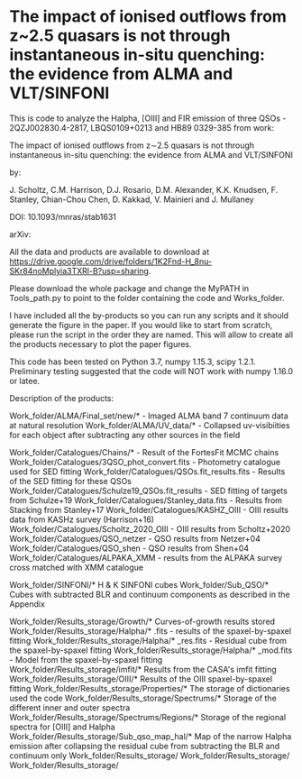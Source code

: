 # The impact of ionised outflows from z~2.5 quasars is not through instantaneous in-situ quenching: the evidence from ALMA and VLT/SINFONI
This is code to analyze the Halpha, [OIII] and FIR emission of three QSOs - 2QZJ002830.4-2817, LBQS0109+0213 and HB89 0329-385 from work:

The impact of ionised outflows from z$\sim$2.5 quasars is not through instantaneous in-situ quenching: the evidence from ALMA and VLT/SINFONI

by:

J. Scholtz,  C.M. Harrison, D.J. Rosario, D.M. Alexander, K.K. Knudsen, F. Stanley, Chian-Chou Chen, D. Kakkad, V. Mainieri and J. Mullaney

DOI: 10.1093/mnras/stab1631

arXiv: 

All the data and products are available to download at https://drive.google.com/drive/folders/1K2Fnd-H_8nu-SKr84noMplyia3TXRl-B?usp=sharing. 

Please download the whole package and change the MyPATH in Tools_path.py to point to the folder containing the code and Works_folder. 

I have included all the by-products so you can run any scripts and it should generate the figure in the paper. If you would like to start from scratch, please run the script in the order they are named. This will allow to create all the products necessary to plot the paper figures. 

This code has been tested on Python 3.7, numpy 1.15.3, scipy 1.2.1. Preliminary testing suggested that the code will NOT work with numpy 1.16.0 or latee.


Description of the products:

Work_folder/ALMA/Final_set/new/* - Imaged ALMA band 7 continuum data at natural resolution
Work_folder/ALMA/UV_data/* - Collapsed uv-visibiities for each object after subtracting any other sources in the field

Work_folder/Catalogues/Chains/* - Result of the FortesFit MCMC chains
Work_folder/Catalogues/3QSO_phot_convert.fits - Photometry catalogue used for SED fitting
Work_folder/Catalogues/QSOs.fit_results.fits - Results of the SED fitting for these QSOs
Work_folder/Catalogues/Schulze19_QSOs.fit_results - SED fitting of targets from Schulze+19
Work_folder/Catalogues/Stanley_data.fits - Results from Stacking from Stanley+17
Work_folder/Catalogues/KASHZ_OIII - OIII results data from KASHz survey (Harrison+16)
Work_folder/Catalogues/Scholtz_2020_OIII - OIII results from Scholtz+2020
Work_folder/Catalogues/QSO_netzer - QSO results from Netzer+04
Work_folder/Catalogues/QSO_shen - QSO results from Shen+04
Work_folder/Catalogues/ALPAKA_XMM - results from the ALPAKA survey cross matched with XMM catalogue

Work_folder/SINFONI/* H & K SINFONI cubes
Work_folder/Sub_QSO/* Cubes with subtracted BLR and continuum components as described in the Appendix 

Work_folder/Results_storage/Growth/* Curves-of-growth results stored
Work_folder/Results_storage/Halpha/* .fits - results of the spaxel-by-spaxel fitting 
Work_folder/Results_storage/Halpha/* _res.fits - Residual cube from the spaxel-by-spaxel fitting 
Work_folder/Results_storage/Halpha/* _mod.fits - Model from the spaxel-by-spaxel fitting 
Work_folder/Results_storage/imfit/* Results from the CASA's imfit fitting
Work_folder/Results_storage/OIII/* Results of the OIII spaxel-by-spaxel fitting
Work_folder/Results_storage/Properties/* The storage of dictionaries used the code
Work_folder/Results_storage/Spectrums/* Storage of the different inner and outer spectra
Work_folder/Results_storage/Spectrums/Regions/* Storage of the regional spectra for [OIII] and Halpha
Work_folder/Results_storage/Sub_qso_map_hal/* Map of the narrow Halpha emission after collapsing the residual cube from subtracting the BLR and continuum only
Work_folder/Results_storage/
Work_folder/Results_storage/
Work_folder/Results_storage/








